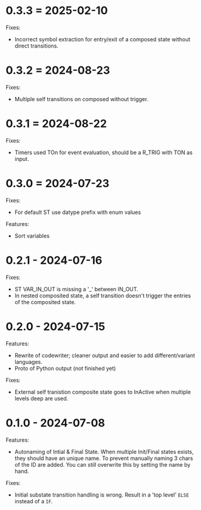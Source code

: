 0.3.3 = 2025-02-10
====

Fixes:
* Incorrect symbol extraction for entry/exit of a composed state without direct transitions.

0.3.2 = 2024-08-23
====

Fixes:
* Multiple self transitions on composed without trigger.

0.3.1 = 2024-08-22
====

Fixes:
* Timers used TOn for event evaluation, should be a R_TRIG with TON as input.


0.3.0 = 2024-07-23
====

Fixes:
* For default ST use datype prefix with enum values

Features:
* Sort variables


0.2.1 - 2024-07-16
===

Fixes:
* ST VAR_IN_OUT is missing a '_' between IN_OUT.
* In nested composited state, a self transition doesn't trigger the entries of the composited state.

0.2.0 - 2024-07-15
====

Features:
* Rewrite of codewriter; cleaner output and easier to add different/variant languages.
* Proto of Python output (not finished yet)

Fixes:
* External self tranistion composite state goes to InActive when multiple levels deep are used.

0.1.0 - 2024-07-08
=====

Features:
* Autonaming of Intial & Final State. When multiple Init/Final states exists, they should have an unique name. To prevent manually naming 3 chars of the ID are added. You can still overwrite this by setting the name by hand.

Fixes:
* Initial substate transition handling is wrong. Result in a 'top level' `ELSE` instead of a `IF`.
